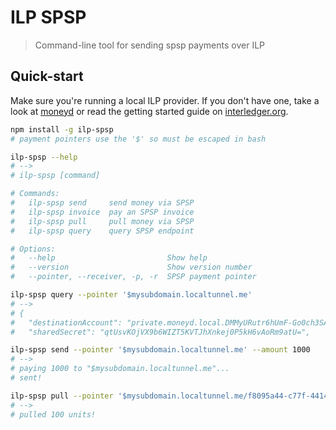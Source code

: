 # ILP SPSP
> Command-line tool for sending spsp payments over ILP

## Quick-start

Make sure you're running a local ILP provider. If you don't have one, take a look at [moneyd](https://github.com/sharafian/moneyd) or read the getting started guide on [interledger.org](https://interledger.org).

```sh
npm install -g ilp-spsp
# payment pointers use the '$' so must be escaped in bash

ilp-spsp --help
# --> 
# ilp-spsp [command]

# Commands:
#   ilp-spsp send     send money via SPSP
#   ilp-spsp invoice  pay an SPSP invoice
#   ilp-spsp pull     pull money via SPSP
#   ilp-spsp query    query SPSP endpoint

# Options:
#   --help                         Show help                                             [boolean]
#   --version                      Show version number                                   [boolean]
#   --pointer, --receiver, -p, -r  SPSP payment pointer

ilp-spsp query --pointer '$mysubdomain.localtunnel.me'
# --> 
# {
#   "destinationAccount": "private.moneyd.local.DMMyURutr6hUmF-Go0ch3SAnsvrKKnmqG6oWwtEDjTA.cFKMLZPFaXJCL_pqqjLtLWPE~ccf42f59-5692-4a8b-8fde-4896c7601035",
#   "sharedSecret": "qtUsvKOjVX9b6WIZT5KVTJhXnkej0P5kH6vAoRm9atU=",

ilp-spsp send --pointer '$mysubdomain.localtunnel.me' --amount 1000
# --> 
# paying 1000 to "$mysubdomain.localtunnel.me"...
# sent!

ilp-spsp pull --pointer '$mysubdomain.localtunnel.me/f8095a44-c77f-4414-a19d-7aeca03f17c7' --amount 100
# --> 
# pulled 100 units! 
```
